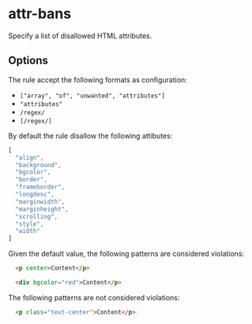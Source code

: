 # attr-bans

Specify a list of disallowed HTML attributes.

## Options

The rule accept the following formats as configuration:

- `["array", "of", "unwanted", "attributes"]`
- `"attributes"`
- `/regex/`
- `[/regex/]`

By default the rule disallow the following attibutes:

```js
[
  "align",
  "background",
  "bgcolor",
  "border",
  "frameborder",
  "longdesc",
  "marginwidth",
  "marginheight",
  "scrolling",
  "style",
  "width"
]
```

Given the default value, the following patterns are considered violations:

```html
  <p center>Content</p>
```

```html
  <div bgcolor="red">Content</p>
```

The following patterns are not considered violations:

```html
  <p class="text-center">Content</p>
```
